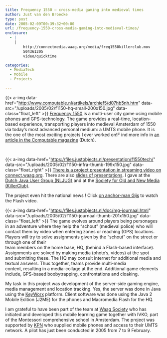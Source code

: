 ```yaml
---
title: Frequency 1550 – cross-media gaming into medieval times
author: Just van den Broecke
type: post
date: 2005-02-09T00:39:32+00:00
url: /frequency-1550-cross-media-gaming-into-medieval-times/
enclosure:
  - |
    |
        http://connectmedia.waag.org/media/freq1550killerclub.mov
        504361205
        video/quicktime

categories:
  - MediaTech
  - Mobile
  - Projects

---
```

{{< a-img data-href="http://www.computable.nl/artikels/archief5/d07hb5nh.htm" data-src="/uploads/2005/02/f1150-hq-small-200x150.jpg" data-class="float_left" >}}
[Frequency 1550][1] is a multi-user city game using mobile phones and GPS-technology. The game provides a real-time, location-based experience, transporting players into medieval Amsterdam of 1550 via today&#8217;s most advanced personal medium: a UMTS mobile phone. It is the one of the most exciting projects I ever worked on!F ind more info in <a href="http://www.computable.nl/artikel/achtergrond/onderwijs/1415901/1277214/umtspilot-in-middeleeuws-amsterdam.html">an article in the Computable magazine</a> (Dutch).

&nbsp;

{{< a-img data-href="https://files.justobjects.nl/presentation/f1550tech/" data-src="/uploads/2005/02/f1150-infra-thumb-199x150.jpg" data-class="float_right" >}}
[There is a project presentation in streaming video on connect.waag.org][2]. There are also [slides of presentations][3]. I gave at the [Dutch Java User Group (NLJUG)][4] and at the [Society for Old and New Media (KillerClub)][5].

The project even hit the national news ! Click [on anchor-man Gijs][7] to watch the Flash video.

{{< a-img data-href="https://files.justobjects.nl/doc/mg-journaal.html" data-src="/uploads/2005/02/f1150-journaal-thumb-201x150.jpg" data-class="float_left" >}}
The game evolves around players being personages in an adventure where they help the &#8220;schout&#8221; (medieval police) who will contact them by video when entering zones or reaching (GPS) locations. Players will try to solve assignments given by the &#8220;schout&#8221; on the street or through one of their<br /> team members on the home base, HQ, (behind a Flash-based interface). Assignments are solved by making media (photo&#8217;s, videos) at the spot<br /> and submitting these. The HQ may consult internet for additional media and textual answers. Thus together, teams provide multi-media<br /> content, resulting in a media-collage at the end. Additional game elements include, GPS-based boobytrapping, confrontations and cloaking.

My task in this project was development of the server-side gaming engine, media management and location tracking. Yes, the server was done in Java using the [KeyWorx][8] platform. Client software was done using the Java 2 Mobile Edition (J2ME) for the phones and Macromedia Flash for the HQ.

I am grateful to have been part of the team at [Waag Society][9] who has initiated and developed this mobile learning game together with IVKO, part of the Montessori comprehensive school in Amsterdam. The project was supported by [KPN][10] who supplied mobile phones and access to their UMTS network. A pilot has just been conducted in 2005 from 7 to 9 February.

 [1]: http://freq1550.waag.org
 [2]: http://connectmedia.waag.org/media/freq1550killerclub.mov

 [3]: https://files.justobjects.nl/doc/jspring-2005.pdf
 [4]: http://www.nljug.org/en/pages/events/content/jspring_2005/sessions/00001
 [5]: http://extern.waag.org/just/freq1550
 [6]: https://files.justobjects.nl/presentation/f1550tech/
 [7]: https://files.justobjects.nl/doc/mg-journaal.html
 [8]: http://www.keyworx.org
 [9]: http://www.waag.org
 [10]: http://www.kpn-corporate.com/nl/pers/?id=2.02&taal=nl&pers_id=227
